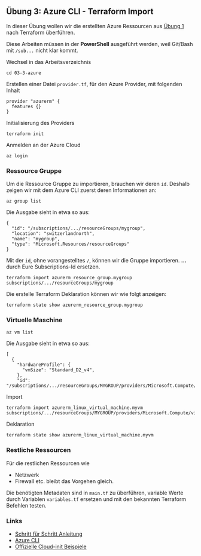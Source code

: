 ## Übung 3: Azure CLI - Terraform Import

In dieser Übung wollen wir die erstellten Azure Ressourcen aus [Übung 1](../01-1-iac/) nach Terraform überführen.

Diese Arbeiten müssen in der **PowerShell** ausgeführt werden, weil Git/Bash mit `/sub...` nicht klar kommt.

Wechsel in das Arbeitsverzeichnis

    cd 03-3-azure
    
Erstellen einer Datei `provider.tf`, für den Azure Provider, mit folgenden Inhalt    

    provider "azurerm" {
      features {}
    }
    
Initialisierung des Providers

    terraform init    

Anmelden an der Azure Cloud 

    az login
    
### Ressource Gruppe

Um die Ressource Gruppe zu importieren, brauchen wir deren `id`. Deshalb zeigen wir mit dem Azure CLI zuerst deren Informationen an:

    az group list
    
Die Ausgabe sieht in etwa so aus:

    {
      "id": "/subscriptions/.../resourceGroups/mygroup",
      "location": "switzerlandnorth",
      "name": "mygroup",
      "type": "Microsoft.Resources/resourceGroups"
    }
    
Mit der `id`, ohne vorangestelltes `/`, können wir die Gruppe importieren. **...** durch Eure Subscriptions-Id ersetzen. 

    terraform import azurerm_resource_group.mygroup subscriptions/.../resourceGroups/mygroup
    
Die erstelle Terraform Deklaration können wir wie folgt anzeigen:

    terraform state show azurerm_resource_group.mygroup
    

### Virtuelle Maschine

    az vm list
    
Die Ausgabe sieht in etwa so aus:

    [
      {
        "hardwareProfile": {
          "vmSize": "Standard_D2_v4",
        },
        "id": "/subscriptions/.../resourceGroups/MYGROUP/providers/Microsoft.Compute/virtualMachines/myvm",
       
Import 

    terraform import azurerm_linux_virtual_machine.myvm subscriptions/.../resourceGroups/MYGROUP/providers/Microsoft.Compute/virtualMachines/myvm  
    
Deklaration

    terraform state show azurerm_linux_virtual_machine.myvm         
        
### Restliche Ressourcen

Für die restlichen Ressourcen wie
- Netzwerk
- Firewall
etc. bleibt das Vorgehen gleich.

Die benötigten Metadaten sind in `main.tf` zu überführen, variable Werte durch Variablen `variables.tf` ersetzen und mit den bekannten Terraform Befehlen testen.
 
### Links

* [Schritt für Schritt Anleitung](https://docs.microsoft.com/en-us/azure/virtual-machines/linux/quick-create-cli)           
* [Azure CLI](https://docs.microsoft.com/en-us/cli/azure/)
* [Offizielle Cloud-init Beispiele](https://cloudinit.readthedocs.io/en/latest/topics/examples.html)
